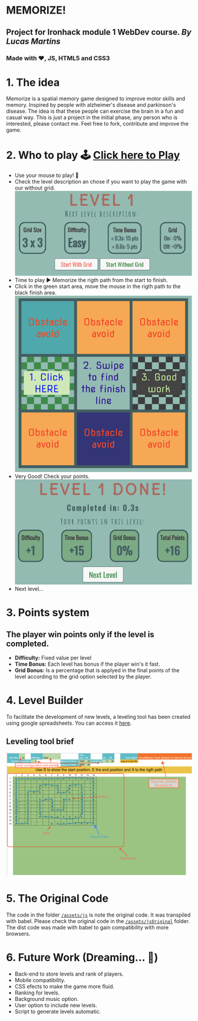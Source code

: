 # MEMORIZE!

## Project for Ironhack module 1 WebDev course. *By Lucas Martins*

### Made with :heart:, JS, HTML5 and CSS3

# 1. The idea

Memorize is a spatial memory game designed to improve motor skills and memory. Inspired by people with alzheimer's disease and parkinson's disease. The idea is that these people can exercise the brain in a fun and casual way. This is just a project in the initial phase, any person who is interested, please contact me. Feel free to fork, contribute and improve the game.

# 2. Who to play 🕹 [Click here to Play](http://ironhackgame.lucasmartins.eng.br)
- Use your mouse to play!  :mouse2:
- Check the level description an chose if you want to play the game with our without grid. 
![Level description](https://github.com/lsmar/Ironhack_M1_Game_Project/blob/master/assets/images/readme/LevelDescriptionSmall.png)
- Time to play ▶️ Memorize the rigth path from the start to finish.
- Click in the green start area, move the mouse in the rigth path to the black finish area.![how to play](https://github.com/lsmar/Ironhack_M1_Game_Project/blob/master/assets/images/readme/howToPlay.png)
- Very Good! Check your points. ![Completed level points](https://github.com/lsmar/Ironhack_M1_Game_Project/blob/master/assets/images/readme/points.png)
- Next level... 

# 3. Points system

## The player win points only if the level is completed.

- **Difficulty:** Fixed value per level
- **Time Bonus:** Each level has bonus if the player win's it fast.
- **Grid Bonus:** Is a percentage that is applyed in the final points of the level according to the grid option selected by the player.

# 4. Level Builder

To facilitate the development of new levels, a leveling tool has been created using google spreadsheets. You can access it [here](https://docs.google.com/spreadsheets/d/1Xfvp44btVPaA8RMmJYG0vvtgJaXpu-JWN3nHUTYe5gA).

## Leveling tool brief

![Leveling tool tutorial](https://github.com/lsmar/Ironhack_M1_Game_Project/blob/master/assets/images/readme/LevelingTool.png)

# 5. The Original Code
The code in the folder [`/assets/js`](https://github.com/lsmar/Ironhack_M1_Game_Project/tree/master/assets/js) is note the original code. It was transpiled with babel.
Please check the original code in the [`/assets/jsOriginal`](https://github.com/lsmar/Ironhack_M1_Game_Project/tree/master/assets/jsOriginal) folder. The dist code was made with babel to gain compatibility with more browsers.

# 6. Future Work (Dreaming... 💭)

- Back-end to store levels and rank of players.
- Mobile compatibility.
- CSS efects to make the game more fluid.
- Ranking for levels.
- Background music option.
- User option to include new levels.
- Script to generate levels automatic.
